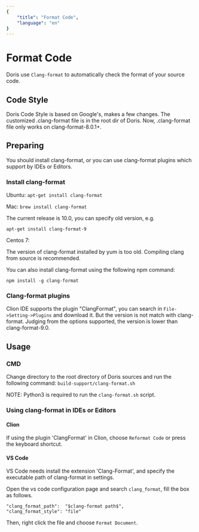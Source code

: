```yaml
---
{
    "title": "Format Code",
    "language": "en"
}
---
```


<!-- 
Licensed to the Apache Software Foundation (ASF) under one
or more contributor license agreements.  See the NOTICE file
distributed with this work for additional information
regarding copyright ownership.  The ASF licenses this file
to you under the Apache License, Version 2.0 (the
"License"); you may not use this file except in compliance
with the License.  You may obtain a copy of the License at

  http://www.apache.org/licenses/LICENSE-2.0

Unless required by applicable law or agreed to in writing,
software distributed under the License is distributed on an
"AS IS" BASIS, WITHOUT WARRANTIES OR CONDITIONS OF ANY
KIND, either express or implied.  See the License for the
specific language governing permissions and limitations
under the License.
-->

# Format Code
Doris use `Clang-format` to automatically check the format of your source code.

## Code Style
Doris Code Style is based on Google's, makes a few changes. The customized .clang-format
file is in the root dir of Doris.
Now, .clang-format file only works on clang-format-8.0.1+.

## Preparing
You should install clang-format, or you can use clang-format plugins which support by IDEs or Editors.

### Install clang-format
Ubuntu: `apt-get install clang-format` 

Mac: `brew install clang-format`

The current release is 10.0, you can specify old version, e.g.
 
 `apt-get install clang-format-9`

Centos 7: 

The version of clang-format installed by yum is too old. Compiling clang from source
is recommended.

You can also install clang-format using the following npm command:

`npm install -g clang-format`

### Clang-format plugins

Clion IDE supports the plugin "ClangFormat", you can search in `File->Setting->Plugins`
 and download it.
But the version is not match with clang-format. Judging from the options supported, 
the version is lower than clang-format-9.0.

## Usage

### CMD

Change directory to the root directory of Doris sources and run the following command:
`build-support/clang-format.sh`

NOTE: Python3 is required to run the `clang-format.sh` script.

### Using clang-format in IDEs or Editors
#### Clion

If using the plugin 'ClangFormat' in Clion, choose `Reformat Code` or press the keyboard 
shortcut.

#### VS Code

VS Code needs install the extension 'Clang-Format', and specify the executable path of 
clang-format in settings.

Open the vs code configuration page and search `clang_format`, fill the box as follows.

```
"clang_format_path":  "$clang-format path$",
"clang_format_style": "file"
```
Then, right click the file and choose `Format Document`.
